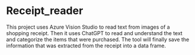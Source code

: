 # Receipt_reader

This project uses Azure Vision Studio to read text from images of a shopping receipt. Then it uses ChatGPT to read and understand the text and categorize the items that were purchased. The tool will finally save the information that was extracted from the receipt into a data frame.
